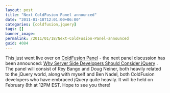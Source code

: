 ```yaml
---
layout: post
title: "Next ColdFusion Panel announced"
date: "2011-01-18T12:01:00+06:00"
categories: [coldfusion,jquery]
tags: []
banner_image: 
permalink: /2011/01/18/Next-ColdFusion-Panel-announced
guid: 4084
---
```


This just went live over on <a href="http://www.cfpanel.com">ColdFusion Panel</a> - the next panel discussion has been announced: <a href="http://cfpanel.com/index.cfm/2011/1/18/Episode-6--Why-Server-Side-Developers-Should-Consider-jQuery">Why Server Side Developers Should Consider jQuery</a> . The panel will consist of Rey Bango and Doug Neiner, both heavily related to the jQuery world, along with myself and Ben Nadel, both ColdFusion developers who have embraced jQuery quite heavily. It will be held on February 8th at 12PM EST. Hope to see you there!